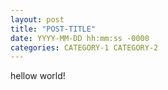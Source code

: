 ```yaml
---
layout: post
title: "POST-TITLE"
date: YYYY-MM-DD hh:mm:ss -0000
categories: CATEGORY-1 CATEGORY-2
---
```


hellow world!
